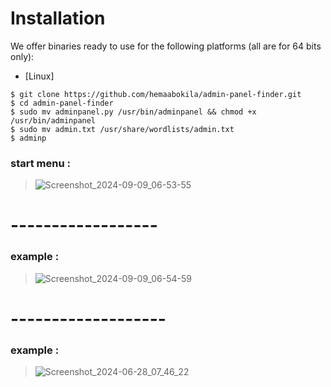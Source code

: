 # Installation

We offer binaries ready to use for the following platforms (all are for 64 bits only):

* [Linux]
```
$ git clone https://github.com/hemaabokila/admin-panel-finder.git
$ cd admin-panel-finder
$ sudo mv adminpanel.py /usr/bin/adminpanel && chmod +x /usr/bin/adminpanel
$ sudo mv admin.txt /usr/share/wordlists/admin.txt
$ adminp
```


###  start menu : 
> ![Screenshot_2024-09-09_06-53-55](https://github.com/user-attachments/assets/d6d7ef7d-f630-4bc4-8381-5873d548f279)
# ------------------

###  example :

> ![Screenshot_2024-09-09_06-54-59](https://github.com/user-attachments/assets/d5218c79-360e-4b06-b0a4-9579df60ee02)


# -------------------

###  example :

> ![Screenshot_2024-06-28_07_46_22](https://github.com/user-attachments/assets/ebcae697-de64-4338-af37-c006d7efda5a)
   

